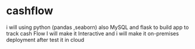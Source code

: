 # cashflow
i will using python (pandas ,seaborn) also MySQL and flask to build app to track cash Flow I will make it Interactive and i will make it on-premises deployment after test it in cloud  

